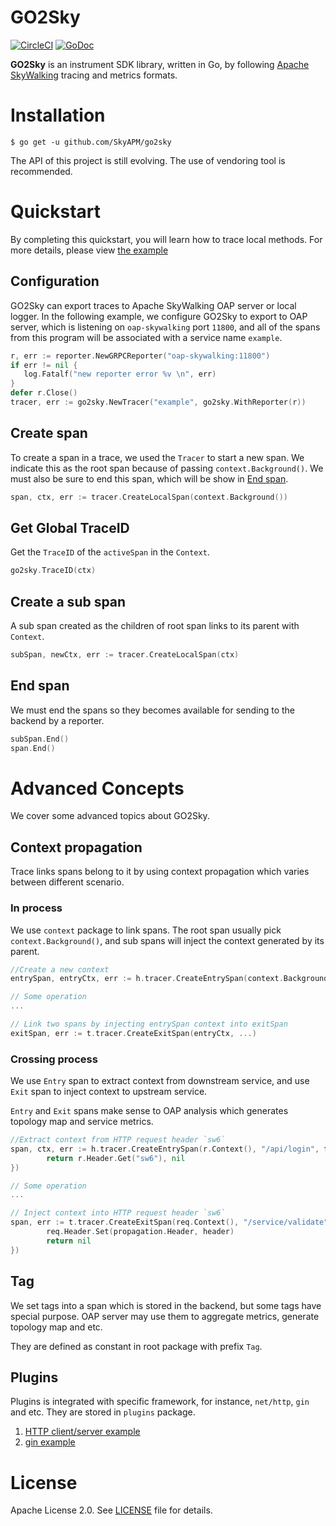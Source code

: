 # GO2Sky

[![CircleCI](https://circleci.com/gh/SkyAPM/go2sky.svg?style=svg)](https://circleci.com/gh/SkyAPM/go2sky)
[![GoDoc](https://godoc.org/github.com/SkyAPM/go2sky?status.svg)](https://godoc.org/github.com/SkyAPM/go2sky)


**GO2Sky** is an instrument SDK library, written in Go, by following [Apache SkyWalking](https://github.com/apache/incubator-skywalking) tracing and metrics formats.

# Installation
```
$ go get -u github.com/SkyAPM/go2sky
```

The API of this project is still evolving. The use of vendoring tool is recommended.

# Quickstart

By completing this quickstart, you will learn how to trace local methods. For more details, please view 
[the example](example_trace_test.go)

## Configuration

GO2Sky can export traces to Apache SkyWalking OAP server or local logger. In the following example, we configure GO2Sky to export to OAP server, 
which is listening on `oap-skywalking` port `11800`, and all of the spans from this program will be associated with a service name `example`.
 
 ```go
r, err := reporter.NewGRPCReporter("oap-skywalking:11800")
if err != nil {
    log.Fatalf("new reporter error %v \n", err)
}
defer r.Close()
tracer, err := go2sky.NewTracer("example", go2sky.WithReporter(r))
```

## Create span

To create a span in a trace, we used the `Tracer` to start a new span. We indicate this as the root span because of 
passing `context.Background()`. We must also be sure to end this span, which will be show in [End span](#end-span).

```go
span, ctx, err := tracer.CreateLocalSpan(context.Background())
```

## Get Global TraceID

Get the `TraceID` of the `activeSpan` in the `Context`.

```go
go2sky.TraceID(ctx)
```

## Create a sub span

A sub span created as the children of root span links to its parent with `Context`.

```go
subSpan, newCtx, err := tracer.CreateLocalSpan(ctx)
```

## End span

We must end the spans so they becomes available for sending to the backend by a reporter.

```go
subSpan.End()
span.End()
```

# Advanced Concepts

We cover some advanced topics about GO2Sky.

## Context propagation

Trace links spans belong to it by using context propagation which varies between different scenario.

### In process

We use `context` package to link spans. The root span usually pick `context.Background()`, and sub spans
will inject the context generated by its parent.

```go
//Create a new context
entrySpan, entryCtx, err := h.tracer.CreateEntrySpan(context.Background(), ...)

// Some operation
...

// Link two spans by injecting entrySpan context into exitSpan
exitSpan, err := t.tracer.CreateExitSpan(entryCtx, ...)

```

### Crossing process

We use `Entry` span to extract context from downstream service, and use `Exit` span to inject context to
upstream service.

`Entry` and `Exit` spans make sense to OAP analysis which generates topology map and service metrics.

```go
//Extract context from HTTP request header `sw6`
span, ctx, err := h.tracer.CreateEntrySpan(r.Context(), "/api/login", func() (string, error) {
		return r.Header.Get("sw6"), nil
})

// Some operation
...

// Inject context into HTTP request header `sw6`
span, err := t.tracer.CreateExitSpan(req.Context(), "/service/validate", "tomcat-service:8080", func(header string) error {
		req.Header.Set(propagation.Header, header)
		return nil
})

```

## Tag

We set tags into a span which is stored in the backend, but some tags have special purpose. OAP server
may use them to aggregate metrics, generate topology map and etc.

They are defined as constant in root package with prefix `Tag`.

## Plugins

Plugins is integrated with specific framework, for instance, `net/http`, `gin` and etc. They
are stored in `plugins` package.

 1. [HTTP client/server example](plugins/http/example_http_test.go)
 1. [gin example](plugins/gin/example_gin_test.go)

# License
Apache License 2.0. See [LICENSE](LICENSE) file for details.
